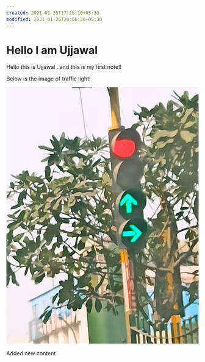 ```yaml
---
created: 2021-01-25T17:18:10+05:30
modified: 2021-01-26T20:06:36+05:30
---
```


# Hello I am Ujjawal

Hello this is Ujjawal ..and this is my first note!!

Below is the image of traffic light!

![Image](./image_picker2349808762777199143.jpg "Traffic Light")

Added new content